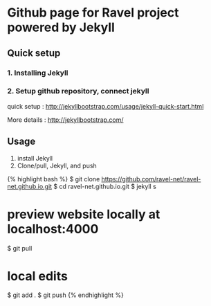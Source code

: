 # Github page for Ravel project powered by Jekyll

## Quick setup

### 1. Installing Jekyll ###

### 2. Setup github repository, connect jekyll ###

quick setup
: <http://jekyllbootstrap.com/usage/jekyll-quick-start.html>

More details
: <http://jekyllbootstrap.com/>

## Usage

1. install Jekyll
2. Clone/pull, Jekyll, and push

{% highlight bash %}
$ git clone https://github.com/ravel-net/ravel-net.github.io.git
$ cd ravel-net.github.io.git
$ jekyll s
# preview website locally at localhost:4000

$ git pull
# local edits
$ git add .
$ git push
{% endhighlight %}

